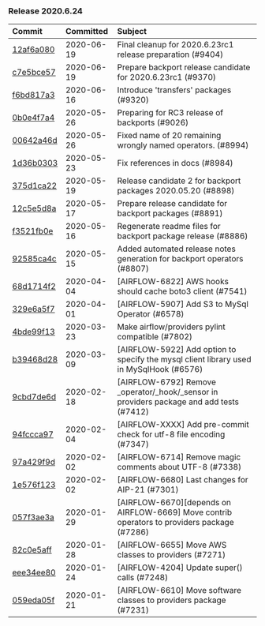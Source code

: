 
### Release 2020.6.24

| Commit                                                                                         | Committed   | Subject                                                                                     |
|:-----------------------------------------------------------------------------------------------|:------------|:--------------------------------------------------------------------------------------------|
| [12af6a080](https://github.com/apache/airflow/commit/12af6a08009b8776e00d8a0aab92363eb8c4e8b1) | 2020-06-19  | Final cleanup for 2020.6.23rc1 release preparation (#9404)                                  |
| [c7e5bce57](https://github.com/apache/airflow/commit/c7e5bce57fe7f51cefce4f8a41ce408ac5675d13) | 2020-06-19  | Prepare backport release candidate for 2020.6.23rc1 (#9370)                                 |
| [f6bd817a3](https://github.com/apache/airflow/commit/f6bd817a3aac0a16430fc2e3d59c1f17a69a15ac) | 2020-06-16  | Introduce &#39;transfers&#39; packages (#9320)                                                      |
| [0b0e4f7a4](https://github.com/apache/airflow/commit/0b0e4f7a4cceff3efe15161fb40b984782760a34) | 2020-05-26  | Preparing for RC3 release of backports (#9026)                                               |
| [00642a46d](https://github.com/apache/airflow/commit/00642a46d019870c4decb3d0e47c01d6a25cb88c) | 2020-05-26  | Fixed name of 20 remaining wrongly named operators. (#8994)                                 |
| [1d36b0303](https://github.com/apache/airflow/commit/1d36b0303b8632fce6de78ca4e782ae26ee06fea) | 2020-05-23  | Fix references in docs (#8984)                                                              |
| [375d1ca22](https://github.com/apache/airflow/commit/375d1ca229464617780623c61c6e8a1bf570c87f) | 2020-05-19  | Release candidate 2 for backport packages 2020.05.20 (#8898)                                |
| [12c5e5d8a](https://github.com/apache/airflow/commit/12c5e5d8ae25fa633efe63ccf4db389e2b796d79) | 2020-05-17  | Prepare release candidate for backport packages (#8891)                                     |
| [f3521fb0e](https://github.com/apache/airflow/commit/f3521fb0e36733d8bd356123e56a453fd37a6dca) | 2020-05-16  | Regenerate readme files for backport package release (#8886)                                |
| [92585ca4c](https://github.com/apache/airflow/commit/92585ca4cb375ac879f4ab331b3a063106eb7b92) | 2020-05-15  | Added automated release notes generation for backport operators (#8807)                     |
| [68d1714f2](https://github.com/apache/airflow/commit/68d1714f296989b7aad1a04b75dc033e76afb747) | 2020-04-04  | [AIRFLOW-6822] AWS hooks should cache boto3 client (#7541)                                  |
| [329e6a5f7](https://github.com/apache/airflow/commit/329e6a5f72bc2e3fc19391754256d974179a6ce0) | 2020-04-01  | [AIRFLOW-5907] Add S3 to MySql Operator (#6578)                                             |
| [4bde99f13](https://github.com/apache/airflow/commit/4bde99f1323d72f6c84c1548079d5e98fc0a2a9a) | 2020-03-23  | Make airflow/providers pylint compatible (#7802)                                            |
| [b39468d28](https://github.com/apache/airflow/commit/b39468d2878554ba60863656364b4a95eda30685) | 2020-03-09  | [AIRFLOW-5922] Add option to specify the mysql client library used in MySqlHook (#6576)     |
| [9cbd7de6d](https://github.com/apache/airflow/commit/9cbd7de6d115795aba8bfb8addb060bfdfbdf87b) | 2020-02-18  | [AIRFLOW-6792] Remove _operator/_hook/_sensor in providers package and add tests (#7412)    |
| [94fccca97](https://github.com/apache/airflow/commit/94fccca97030ee59d89f302a98137b17e7b01a33) | 2020-02-04  | [AIRFLOW-XXXX] Add pre-commit check for utf-8 file encoding (#7347)                         |
| [97a429f9d](https://github.com/apache/airflow/commit/97a429f9d0cf740c5698060ad55f11e93cb57b55) | 2020-02-02  | [AIRFLOW-6714] Remove magic comments about UTF-8 (#7338)                                    |
| [1e576f123](https://github.com/apache/airflow/commit/1e576f12343b30c2a37ab3f4f62ee3aa30326e77) | 2020-02-02  | [AIRFLOW-6680] Last changes for AIP-21 (#7301)                                              |
| [057f3ae3a](https://github.com/apache/airflow/commit/057f3ae3a4afedf6d462ecf58b01dd6304d3e135) | 2020-01-29  | [AIRFLOW-6670][depends on AIRFLOW-6669] Move contrib operators to providers package (#7286) |
| [82c0e5aff](https://github.com/apache/airflow/commit/82c0e5aff6004f636b98e207c3caec40b403fbbe) | 2020-01-28  | [AIRFLOW-6655] Move AWS classes to providers (#7271)                                        |
| [eee34ee80](https://github.com/apache/airflow/commit/eee34ee8080bb7bc81294c3fbd8be93bbf795367) | 2020-01-24  | [AIRFLOW-4204] Update super() calls (#7248)                                                 |
| [059eda05f](https://github.com/apache/airflow/commit/059eda05f82fefce4410f44f761f945a27d83daf) | 2020-01-21  | [AIRFLOW-6610] Move software classes to providers package (#7231)                           |

